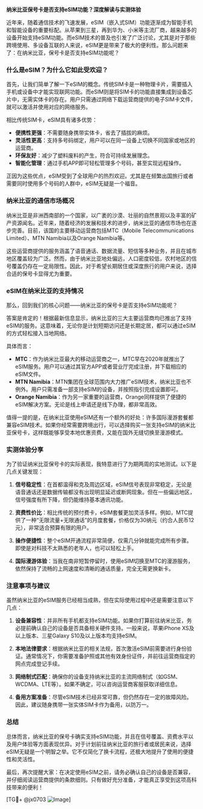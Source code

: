 **纳米比亚保号卡是否支持eSIM功能？深度解读与实测体验**

近年来，随着通信技术的飞速发展，eSIM（嵌入式SIM）功能逐渐成为智能手机和智能设备的重要标配。从苹果到三星，再到华为、小米等主流厂商，越来越多的设备开始支持eSIM功能。而eSIM技术的普及也引发了广泛讨论，尤其是对于那些跨境使用、多设备互联的人来说，eSIM更是带来了极大的便利性。那么问题来了：在纳米比亚，保号卡是否支持eSIM功能呢？

### 什么是eSIM？为什么它如此受欢迎？

首先，让我们简单了解一下eSIM的概念。传统SIM卡是一种物理卡片，需要插入手机或设备中才能实现联网功能。而eSIM则是将SIM卡的功能直接集成到设备芯片中，无需实体卡的存在。用户只需通过网络下载运营商提供的电子SIM卡文件，就可以激活并使用对应的网络服务。

相比传统SIM卡，eSIM具有诸多优势：
- **便携性更强**：不需要随身携带实体卡，省去了插拔的麻烦。
- **灵活性更高**：支持多号码绑定，用户可以在同一设备上切换不同国家或地区的运营商。
- **环保友好**：减少了塑料废料的产生，符合可持续发展理念。
- **智能化管理**：通过手机APP即可轻松管理多个号码，甚至实现远程操作。

正因为这些优点，eSIM受到了全球用户的热烈欢迎。尤其是在频繁出国旅行或者需要同时使用多个号码的人群中，eSIM无疑是一个福音。

### 纳米比亚的通信市场概况

纳米比亚是非洲西南部的一个国家，以广袤的沙漠、壮丽的自然景观以及丰富的矿产资源闻名。近年来，随着经济的发展和技术的进步，纳米比亚的通信市场也在逐步完善。目前，该国的主要移动运营商包括MTC（Mobile Telecommunications Limited）、MTN Namibia以及Orange Namibia等。

这些运营商提供的服务涵盖了语音通话、数据流量、短信等多种业务，并且在城市地区覆盖较为广泛。然而，由于纳米比亚地处偏远，人口密度较低，农村地区的信号覆盖仍存在一定局限性。因此，对于希望长期居住或深度旅行的用户来说，选择合适的保号卡显得尤为重要。

### eSIM在纳米比亚的支持情况

那么，回到我们的核心问题——纳米比亚的保号卡是否支持eSIM功能呢？

答案是肯定的！根据最新信息显示，纳米比亚的三大主要运营商均已推出了支持eSIM的服务。这意味着，无论你是计划短期访问还是长期定居，都可以通过eSIM的方式轻松接入当地网络。

具体而言：
- **MTC**：作为纳米比亚最大的移动运营商之一，MTC早在2020年就推出了eSIM服务。用户可以通过其官方APP或者营业厅完成注册，并下载相应的eSIM文件。
- **MTN Namibia**：MTN集团在全球范围内大力推广eSIM技术，纳米比亚也不例外。用户只需准备一部支持eSIM的设备，并按照指引完成设置即可。
- **Orange Namibia**：作为另一家重要的运营商，Orange同样提供了便捷的eSIM解决方案。无论是线上申请还是线下办理，都非常高效。

值得一提的是，在纳米比亚使用eSIM还有一个额外的好处：许多国际漫游套餐都兼容eSIM技术。如果你经常需要跨境出行，可以选择购买一张支持eSIM的纳米比亚保号卡，这样既能够享受本地优惠资费，又能在国外无缝切换至漫游模式。

### 实测体验分享

为了验证纳米比亚保号卡的实际表现，我特意进行了为期两周的实地测试。以下是几点关键发现：

1. **信号稳定性**：在首都温得和克及周边区域，eSIM信号表现非常稳定，无论是语音通话还是数据传输都没有出现明显延迟或断网现象。但在一些偏远地区，信号强度有所下降，但仍能维持基本通讯功能。

2. **资费性价比**：相比传统的预付费卡，eSIM套餐更加灵活多样。例如，MTC提供了一种“无限流量+无限通话”的月度套餐，价格仅为30纳元（约合人民币12元），非常适合预算有限的用户。

3. **操作便捷性**：整个eSIM开通流程非常简便，仅需几分钟就能完成所有步骤。即使是对科技不太熟悉的老年人，也可以轻松上手。

4. **国际漫游体验**：当我在南非短暂停留时，使用eSIM切换至MTC的漫游服务，依然保持了流畅的上网速度和清晰的通话质量，完全无需更换新卡。

### 注意事项与建议

虽然纳米比亚的eSIM服务已经相当成熟，但在实际使用过程中还是需要注意以下几点：

1. **设备兼容性**：并非所有手机都支持eSIM功能。如果你打算前往纳米比亚，务必提前确认自己的设备是否具备相关硬件支持。一般来说，苹果iPhone XS及以上版本、三星Galaxy S10及以上版本均支持eSIM。

2. **本地法律要求**：根据纳米比亚的相关法规，首次激活eSIM前需要进行身份验证。通常情况下，你需要准备护照或其他有效身份证件，并前往运营商指定的网点完成登记手续。

3. **网络制式匹配**：确保你的设备支持纳米比亚的主流网络制式（如GSM、WCDMA、LTE等）。如果不确定，可以咨询运营商客服获取详细信息。

4. **备用方案准备**：尽管eSIM技术已经非常可靠，但仍然存在一定的故障风险。因此，建议随身携带一张实体SIM卡作为备用，以防万一。

### 总结

总体而言，纳米比亚的保号卡确实支持eSIM功能，并且在信号覆盖、资费水平以及用户体验等方面表现优异。对于计划前往纳米比亚的旅行者或居民来说，选择eSIM无疑是一个明智之举。它不仅简化了换卡流程，还极大地提升了使用的便捷性和灵活性。

最后，再次提醒大家：在决定使用eSIM之前，请务必确认自己的设备是否兼容，并仔细阅读运营商提供的条款细则。只有做好充分准备，才能真正享受到这项高科技带来的便利！

[TG💪+ @jx0703 ![Image](https://github.com/user-attachments/assets/dbca1d08-cadb-493c-b0ec-ad6f7a83f270)]
